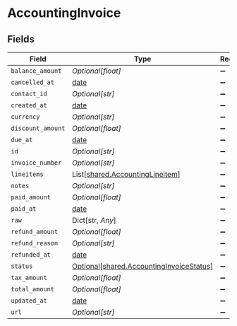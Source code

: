 # AccountingInvoice


## Fields

| Field                                                                                      | Type                                                                                       | Required                                                                                   | Description                                                                                |
| ------------------------------------------------------------------------------------------ | ------------------------------------------------------------------------------------------ | ------------------------------------------------------------------------------------------ | ------------------------------------------------------------------------------------------ |
| `balance_amount`                                                                           | *Optional[float]*                                                                          | :heavy_minus_sign:                                                                         | N/A                                                                                        |
| `cancelled_at`                                                                             | [date](https://docs.python.org/3/library/datetime.html#date-objects)                       | :heavy_minus_sign:                                                                         | N/A                                                                                        |
| `contact_id`                                                                               | *Optional[str]*                                                                            | :heavy_minus_sign:                                                                         | N/A                                                                                        |
| `created_at`                                                                               | [date](https://docs.python.org/3/library/datetime.html#date-objects)                       | :heavy_minus_sign:                                                                         | N/A                                                                                        |
| `currency`                                                                                 | *Optional[str]*                                                                            | :heavy_minus_sign:                                                                         | N/A                                                                                        |
| `discount_amount`                                                                          | *Optional[float]*                                                                          | :heavy_minus_sign:                                                                         | N/A                                                                                        |
| `due_at`                                                                                   | [date](https://docs.python.org/3/library/datetime.html#date-objects)                       | :heavy_minus_sign:                                                                         | N/A                                                                                        |
| `id`                                                                                       | *Optional[str]*                                                                            | :heavy_minus_sign:                                                                         | N/A                                                                                        |
| `invoice_number`                                                                           | *Optional[str]*                                                                            | :heavy_minus_sign:                                                                         | N/A                                                                                        |
| `lineitems`                                                                                | List[[shared.AccountingLineitem](../../models/shared/accountinglineitem.md)]               | :heavy_minus_sign:                                                                         | N/A                                                                                        |
| `notes`                                                                                    | *Optional[str]*                                                                            | :heavy_minus_sign:                                                                         | N/A                                                                                        |
| `paid_amount`                                                                              | *Optional[float]*                                                                          | :heavy_minus_sign:                                                                         | N/A                                                                                        |
| `paid_at`                                                                                  | [date](https://docs.python.org/3/library/datetime.html#date-objects)                       | :heavy_minus_sign:                                                                         | N/A                                                                                        |
| `raw`                                                                                      | Dict[str, *Any*]                                                                           | :heavy_minus_sign:                                                                         | N/A                                                                                        |
| `refund_amount`                                                                            | *Optional[float]*                                                                          | :heavy_minus_sign:                                                                         | N/A                                                                                        |
| `refund_reason`                                                                            | *Optional[str]*                                                                            | :heavy_minus_sign:                                                                         | N/A                                                                                        |
| `refunded_at`                                                                              | [date](https://docs.python.org/3/library/datetime.html#date-objects)                       | :heavy_minus_sign:                                                                         | N/A                                                                                        |
| `status`                                                                                   | [Optional[shared.AccountingInvoiceStatus]](../../models/shared/accountinginvoicestatus.md) | :heavy_minus_sign:                                                                         | N/A                                                                                        |
| `tax_amount`                                                                               | *Optional[float]*                                                                          | :heavy_minus_sign:                                                                         | N/A                                                                                        |
| `total_amount`                                                                             | *Optional[float]*                                                                          | :heavy_minus_sign:                                                                         | N/A                                                                                        |
| `updated_at`                                                                               | [date](https://docs.python.org/3/library/datetime.html#date-objects)                       | :heavy_minus_sign:                                                                         | N/A                                                                                        |
| `url`                                                                                      | *Optional[str]*                                                                            | :heavy_minus_sign:                                                                         | N/A                                                                                        |